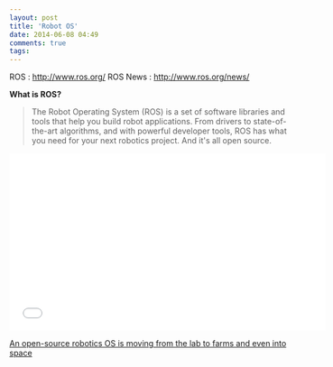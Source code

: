 ```yaml
---
layout: post
title: 'Robot OS'
date: 2014-06-08 04:49
comments: true
tags: 
---
```

ROS : http://www.ros.org/
ROS News : http://www.ros.org/news/

**What is ROS?**

> The Robot Operating System (ROS) is a set of software libraries and tools that help you build robot applications. From drivers to state-of-the-art algorithms, and with powerful developer tools, ROS has what you need for your next robotics project. And it's all open source.

<iframe width="560" height="315" src="//www.youtube.com/embed/PGaXiLZD2KQ" frameborder="0" allowfullscreen></iframe>

[An open-source robotics OS is moving from the lab to farms and even into space](http://www.itworld.com/422034/open-source-robotics-os-moving-lab-farms-and-even-space?page=0,0)